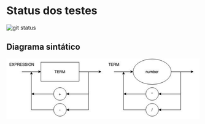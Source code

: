 # Status dos testes

![git status](http://3.129.230.99/svg/NicolasCho/LogComp-Compilador/)


## Diagrama sintático

![Diagrama sintático](imgs/ds_roteiro2.png "DS")
